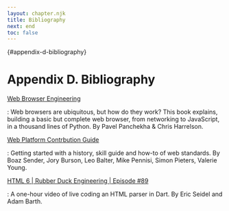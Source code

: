 ```yaml
---
layout: chapter.njk
title: Bibliography
next: end
toc: false
---
```

{#appendix-d-bibliography}
# Appendix D. Bibliography

[Web Browser Engineering](https://browser.engineering/)

: Web browsers are ubiquitous, but how do they work? This book explains, building a basic but complete web browser, from networking to JavaScript, in a thousand lines of Python. By Pavel Panchekha & Chris Harrelson.

[Web Platform Contrbution Guide](https://wpc.guide)

: Getting started with a history, skill guide and how-to of web standards. By Boaz Sender, Jory Burson, Leo Balter, Mike Pennisi, Simon Pieters, Valerie Young.

[HTML 6 | Rubber Duck Engineering | Episode #89](https://www.youtube.com/watch?v=sWZ9HooKwjI)

: A one-hour video of live coding an HTML parser in Dart. By Eric Seidel and Adam Barth.
